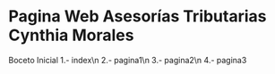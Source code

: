 # Pagina Web Asesorías Tributarias Cynthia Morales

Boceto Inicial
1.- index\n
2.- pagina1\n
3.- pagina2\n
4.- pagina3
